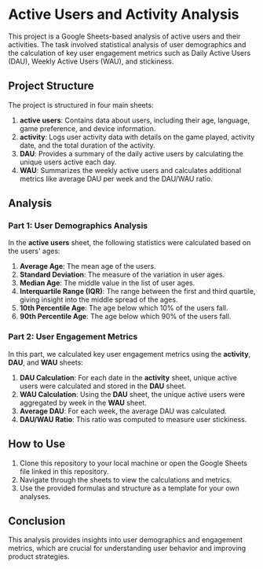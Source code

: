 
# Active Users and Activity Analysis

This project is a Google Sheets-based analysis of active users and their activities. The task involved statistical analysis of user demographics and the calculation of key user engagement metrics such as Daily Active Users (DAU), Weekly Active Users (WAU), and stickiness.

## Project Structure

The project is structured in four main sheets:

1. **active users**: Contains data about users, including their age, language, game preference, and device information.
2. **activity**: Logs user activity data with details on the game played, activity date, and the total duration of the activity.
3. **DAU**: Provides a summary of the daily active users by calculating the unique users active each day.
4. **WAU**: Summarizes the weekly active users and calculates additional metrics like average DAU per week and the DAU/WAU ratio.

## Analysis

### Part 1: User Demographics Analysis

In the **active users** sheet, the following statistics were calculated based on the users' ages:

1. **Average Age**: The mean age of the users.
2. **Standard Deviation**: The measure of the variation in user ages.
3. **Median Age**: The middle value in the list of user ages.
4. **Interquartile Range (IQR)**: The range between the first and third quartile, giving insight into the middle spread of the ages.
5. **10th Percentile Age**: The age below which 10% of the users fall.
6. **90th Percentile Age**: The age below which 90% of the users fall.

### Part 2: User Engagement Metrics

In this part, we calculated key user engagement metrics using the **activity**, **DAU**, and **WAU** sheets:

1. **DAU Calculation**: For each date in the **activity** sheet, unique active users were calculated and stored in the **DAU** sheet.
2. **WAU Calculation**: Using the **DAU** sheet, the unique active users were aggregated by week in the **WAU** sheet.
3. **Average DAU**: For each week, the average DAU was calculated.
4. **DAU/WAU Ratio**: This ratio was computed to measure user stickiness.

## How to Use

1. Clone this repository to your local machine or open the Google Sheets file linked in this repository.
2. Navigate through the sheets to view the calculations and metrics.
3. Use the provided formulas and structure as a template for your own analyses.

## Conclusion

This analysis provides insights into user demographics and engagement metrics, which are crucial for understanding user behavior and improving product strategies.
